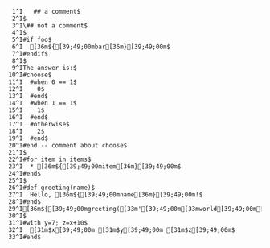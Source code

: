      1^I   ## a comment$
     2^I$
     3^I\## not a comment$
     4^I$
     5^I#if foo$
     6^I  [36m${[39;49;00mbar[36m}[39;49;00m$
     7^I#endif$
     8^I$
     9^IThe answer is:$
    10^I#choose$
    11^I  #when 0 == 1$
    12^I    0$
    13^I  #end$
    14^I  #when 1 == 1$
    15^I    1$
    16^I  #end$
    17^I  #otherwise$
    18^I    2$
    19^I  #end$
    20^I#end -- comment about choose$
    21^I$
    22^I#for item in items$
    23^I  * [36m${[39;49;00mitem[36m}[39;49;00m$
    24^I#end$
    25^I$
    26^I#def greeting(name)$
    27^I  Hello, [36m${[39;49;00mname[36m}[39;49;00m!$
    28^I#end$
    29^I[36m${[39;49;00mgreeting([33m'[39;49;00m[33mworld[39;49;00m[33m'[39;49;00m)[36m}[39;49;00m$
    30^I$
    31^I#with y=7; z=x+10$
    32^I  [31m$x[39;49;00m [31m$y[39;49;00m [31m$z[39;49;00m$
    33^I#end$
